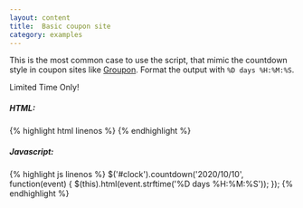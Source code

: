 ```yaml
---
layout: content
title:  Basic coupon site
category: examples
---
```


This is the most common case to use the script, that mimic the countdown style in coupon sites like [Groupon](http://www.groupon.com/browse/miami). Format the output with `%D days %H:%M:%S`.

<div class="basic-coupon">
    Limited Time Only!
    <span id="clock"></span>
</div>

<script type="text/javascript">
    // 10 days from now!
    var date = new Date(new Date().valueOf() + 15 * 24 * 60 * 60 * 1000);

    $('#clock').countdown(date, function(event) {
        $(this).html(event.strftime('%D days %H:%M:%S'));
    });
</script>

##### HTML:
{% highlight html linenos %}
<span id="clock"></span>
{% endhighlight %}

##### Javascript:
{% highlight js linenos %}
$('#clock').countdown('2020/10/10', function(event) {
    $(this).html(event.strftime('%D days %H:%M:%S'));
});
{% endhighlight %}